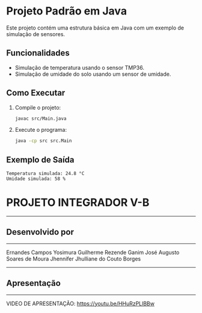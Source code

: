 # Projeto Padrão em Java

Este projeto contém uma estrutura básica em Java com um exemplo de simulação de sensores.

## Funcionalidades
- Simulação de temperatura usando o sensor TMP36.
- Simulação de umidade do solo usando um sensor de umidade.

## Como Executar
1. Compile o projeto:
   ```bash
   javac src/Main.java
   ```
2. Execute o programa:
   ```bash
   java -cp src src.Main
   ```

## Exemplo de Saída
```
Temperatura simulada: 24.8 °C
Umidade simulada: 58 %
```


# PROJETO INTEGRADOR V-B

----------------------
## Desenvolvido por
----------------------
Ernandes Campos Yosimura
Guilherme Rezende Ganim
José Augusto Soares de Moura
Jhennifer Jhulliane do Couto Borges

----------------------
## Apresentação
----------------------
VIDEO DE APRESENTAÇÃO: https://youtu.be/HHuRzPLlBBw
